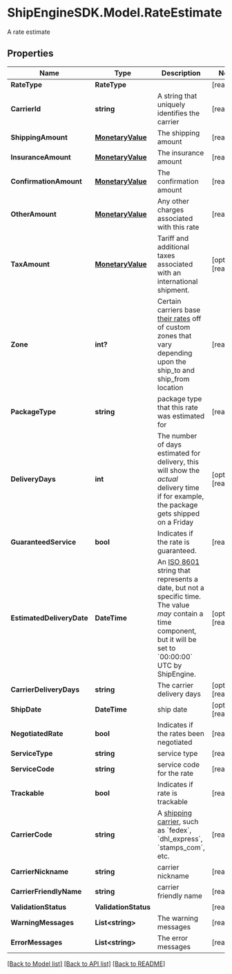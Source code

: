 # ShipEngineSDK.Model.RateEstimate
A rate estimate

## Properties

Name | Type | Description | Notes
------------ | ------------- | ------------- | -------------
**RateType** | **RateType** |  | [readonly] 
**CarrierId** | **string** | A string that uniquely identifies the carrier | [readonly] 
**ShippingAmount** | [**MonetaryValue**](MonetaryValue.md) | The shipping amount | [readonly] 
**InsuranceAmount** | [**MonetaryValue**](MonetaryValue.md) | The insurance amount | [readonly] 
**ConfirmationAmount** | [**MonetaryValue**](MonetaryValue.md) | The confirmation amount | [readonly] 
**OtherAmount** | [**MonetaryValue**](MonetaryValue.md) | Any other charges associated with this rate | [readonly] 
**TaxAmount** | [**MonetaryValue**](MonetaryValue.md) | Tariff and additional taxes associated with an international shipment. | [optional] [readonly] 
**Zone** | **int?** | Certain carriers base [their rates](https://blog.stamps.com/2017/09/08/usps-postal-zones/) off of custom zones that vary depending upon the ship_to and ship_from location  | [readonly] 
**PackageType** | **string** | package type that this rate was estimated for | [readonly] 
**DeliveryDays** | **int** | The number of days estimated for delivery, this will show the _actual_ delivery time if for example, the package gets shipped on a Friday  | [optional] [readonly] 
**GuaranteedService** | **bool** | Indicates if the rate is guaranteed. | [readonly] 
**EstimatedDeliveryDate** | **DateTime** | An [ISO 8601](https://en.wikipedia.org/wiki/ISO_8601) string that represents a date, but not a specific time.  The value _may_ contain a time component, but it will be set to &#x60;00:00:00&#x60; UTC by ShipEngine.  | [optional] [readonly] 
**CarrierDeliveryDays** | **string** | The carrier delivery days | [optional] [readonly] 
**ShipDate** | **DateTime** | ship date | [optional] [readonly] 
**NegotiatedRate** | **bool** | Indicates if the rates been negotiated | [readonly] 
**ServiceType** | **string** | service type | [readonly] 
**ServiceCode** | **string** | service code for the rate | [readonly] 
**Trackable** | **bool** | Indicates if rate is trackable | [readonly] 
**CarrierCode** | **string** | A [shipping carrier](https://www.shipengine.com/docs/carriers/setup/), such as &#x60;fedex&#x60;, &#x60;dhl_express&#x60;, &#x60;stamps_com&#x60;, etc. | [readonly] 
**CarrierNickname** | **string** | carrier nickname | [readonly] 
**CarrierFriendlyName** | **string** | carrier friendly name | [readonly] 
**ValidationStatus** | **ValidationStatus** |  | [readonly] 
**WarningMessages** | **List&lt;string&gt;** | The warning messages | [readonly] 
**ErrorMessages** | **List&lt;string&gt;** | The error messages | [readonly] 

[[Back to Model list]](../README.md#documentation-for-models) [[Back to API list]](../README.md#documentation-for-api-endpoints) [[Back to README]](../README.md)

